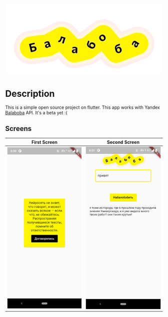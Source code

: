 ![image](https://github.com/kirmartuk/balaboba/blob/develop/assets/balaboba.png)
# Description
This is a simple open source project on flutter.
This app works with Yandex [Balaboba](https://yandex.ru/lab/yalm) API.
It's a beta yet :(
## Screens
First Screen             |  Second Screen
:-------------------------:|:-------------------------:
![](https://github.com/kirmartuk/balaboba/blob/develop/images_for_release/first_screen.png)  |  ![](https://github.com/kirmartuk/balaboba/blob/develop/images_for_release/second_screen.png)
